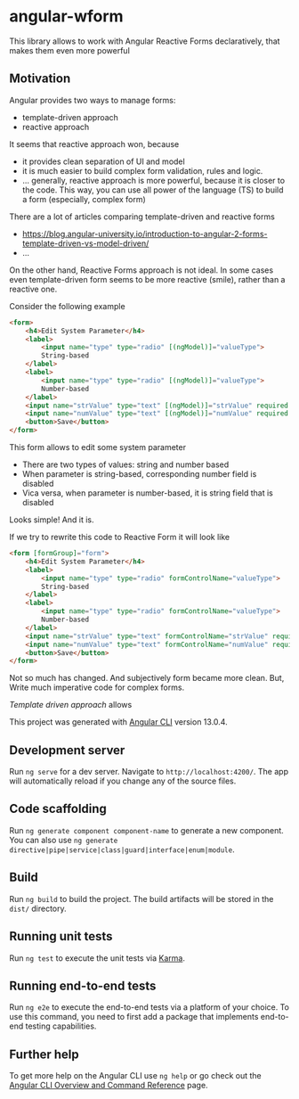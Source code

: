 # angular-wform

This library allows to work with Angular Reactive Forms declaratively, that makes them even more powerful

## Motivation

Angular provides two ways to manage forms:
* template-driven approach
* reactive approach

It seems that reactive approach won, because
* it provides clean separation of UI and model
* it is much easier to build complex form validation, rules and logic.
* ... generally, reactive approach is more powerful, because it is closer to the code. This way, you can use all power of the language (TS) to build a form (especially, complex form)

There are a lot of articles comparing template-driven and reactive forms
* https://blog.angular-university.io/introduction-to-angular-2-forms-template-driven-vs-model-driven/
* ...

On the other hand, Reactive Forms approach is not ideal. In some cases even template-driven form seems to be more reactive (smile), rather than a reactive one.

Consider the following example
```html
<form>
    <h4>Edit System Parameter</h4>
    <label>
        <input name="type" type="radio" [(ngModel)]="valueType">
        String-based
    </label>
    <label>
        <input name="type" type="radio" [(ngModel)]="valueType">
        Number-based
    </label>
    <input name="strValue" type="text" [(ngModel)]="strValue" required [disabled]="valueType === 'number'">
    <input name="numValue" type="text" [(ngModel)]="numValue" required [disabled]="valueType === 'string'">
    <button>Save</button>
</form>
```

This form allows to edit some system parameter
* There are two types of values: string and number based
* When parameter is string-based, corresponding number field is disabled
* Vica versa, when parameter is number-based, it is string field that is disabled

Looks simple! And it is.

If we try to rewrite this code to Reactive Form it will look like
```html
<form [formGroup]="form">
    <h4>Edit System Parameter</h4>
    <label>
        <input name="type" type="radio" formControlName="valueType">
        String-based
    </label>
    <label>
        <input name="type" type="radio" formControlName="valueType">
        Number-based
    </label>
    <input name="strValue" type="text" formControlName="strValue" required>
    <input name="numValue" type="text" formControlName="numValue" required>
    <button>Save</button>
</form>
```
Not so much has changed. And subjectively form became more clean. But, 
Write much imperative code for complex forms.

*Template driven approach* allows 





This project was generated with [Angular CLI](https://github.com/angular/angular-cli) version 13.0.4.

## Development server

Run `ng serve` for a dev server. Navigate to `http://localhost:4200/`. The app will automatically reload if you change any of the source files.

## Code scaffolding

Run `ng generate component component-name` to generate a new component. You can also use `ng generate directive|pipe|service|class|guard|interface|enum|module`.

## Build

Run `ng build` to build the project. The build artifacts will be stored in the `dist/` directory.

## Running unit tests

Run `ng test` to execute the unit tests via [Karma](https://karma-runner.github.io).

## Running end-to-end tests

Run `ng e2e` to execute the end-to-end tests via a platform of your choice. To use this command, you need to first add a package that implements end-to-end testing capabilities.

## Further help

To get more help on the Angular CLI use `ng help` or go check out the [Angular CLI Overview and Command Reference](https://angular.io/cli) page.
